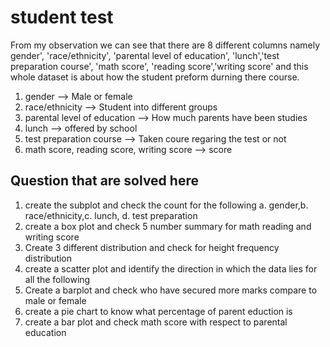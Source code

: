 # student test 

From my observation we can see that there are 8 different columns namely gender', 'race/ethnicity', 'parental level of education', 'lunch','test preparation course', 'math score', 'reading score','writing score' and this whole dataset is about how the student preform durning there course.

1. gender --> Male or female
2. race/ethnicity --> Student into different groups
3. parental level of education --> How much parents have been studies
4. lunch --> offered by school
5. test preparation course --> Taken coure regaring the test or not
6. math score, reading score, writing score --> score 


## Question that are solved here

1. create the subplot and check the count for the following a. gender,b. race/ethnicity,c. lunch, d. test preparation
2. create a box plot and check 5 number summary for math reading and writing score
3. Create 3 different distribution and check for height frequency distribution
4. create a scatter plot and identify the direction in which the data lies for all the following
5. Create a barplot and check who have secured more marks compare to male or female
6. create a pie chart to know what percentage of parent eduction is 
7. create a bar plot and check math score with respect to parental education

